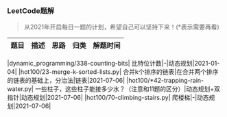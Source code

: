 ### LeetCode题解

> 从2021年开启每日一题的计划，希望自己可以坚持下来！(*表示需要再看)




|  题目   | 描述  | 思路 | 归类 | 解题时间 |
|  ----  | ----  | ---- | ---- | ---- |

|dynamic_programming/338-counting-bits| 比特位计数|-|动态规划|2021-01-04|
|hot100/23-merge-k-sorted-lists.py| 合并k个排序的链表|在合并两个排序的链表的基础上，分治法|链表|2021-07-06|
|hot100/*42-trapping-rain-water.py| 一些柱子，这些柱子能接多少水？（注意和11题的区分）|动态规划+双指针|动态规划|2021-07-06|
|hot100/70-climbing-stairs.py| 爬楼梯|-|动态规划|2021-07-06|
